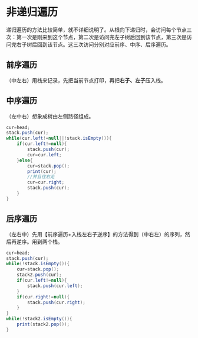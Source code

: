 # 非递归遍历

递归遍历的方法比较简单，就不详细说明了。从根向下递归时，会访问每个节点三次：第一次是刚来到这个节点，第二次是访问完左子树后回到该节点，第三次是访问完右子树后回到该节点。这三次访问分别对应前序、中序、后序遍历。

## 前序遍历

（中左右）用栈来记录，先把当前节点打印，再把**右子、左子**压入栈。

## 中序遍历

（左中右）想象成树由左侧路径组成。

```java
cur=head;
stack.push(cur);
while(cur.left!=null||!stack.isEmpty()){
    if(cur.left!=null){
        stack.push(cur);
        cur=cur.left;
    }else{
        cur=stack.pop();    
        print(cur);
        //并且往右走
        cur=cur.right;
        stack.push(cur);
    }
}
```

## 后序遍历

（左右中）先用【前序遍历+入栈左右子逆序】的方法得到（中右左）的序列，然后再逆序。用到两个栈。

```java
cur=head;
stack.push(cur);
while(!stack.isEmpty()){
    cur=stack.pop();
    stack2.push(cur);
    if(cur.left!=null){
        stack.push(cur.left);
    }
    if(cur.right!=null){
        stack.push(cur.right);
    }
}
while(!stack2.isEmpty()){
    print(stack2.pop());
}
```



